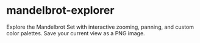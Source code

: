 # mandelbrot-explorer
Explore the Mandelbrot Set with interactive zooming, panning, and custom color palettes. Save your current view as a PNG image.
